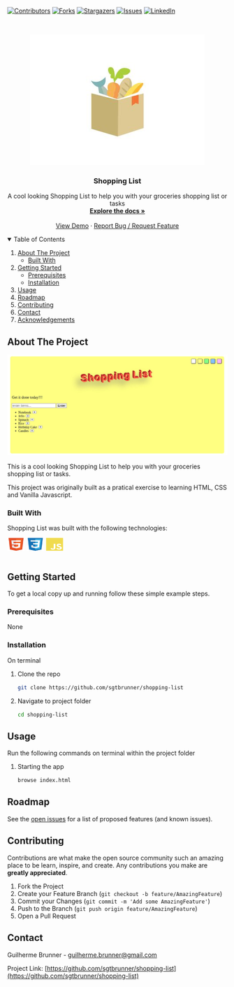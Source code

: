 <!-- PROJECT SHIELDS -->
<!--
*** I'm using markdown "reference style" links for readability.
*** Reference links are enclosed in brackets [ ] instead of parentheses ( ).
*** See the bottom of this document for the declaration of the reference variables
*** for contributors-url, forks-url, etc. This is an optional, concise syntax you may use.
*** https://www.markdownguide.org/basic-syntax/#reference-style-links
-->

[![Contributors][contributors-shield]][contributors-url]
[![Forks][forks-shield]][forks-url]
[![Stargazers][stars-shield]][stars-url]
[![Issues][issues-shield]][issues-url]
[![LinkedIn][linkedin-shield]][linkedin-url]

<!-- PROJECT LOGO -->
<br />
<p align="center">
  <a href="https://github.com/sgtbrunner/shopping-list">
    <img src="img/logo.jpg" alt="Logo" height="300">
  </a>

  <h3 align="center">Shopping List</h3>

  <p align="center">
    A cool looking Shopping List to help you with your groceries shopping list or tasks
    <br />
    <a href="https://github.com/sgtbrunner/shopping-list"><strong>Explore the docs »</strong></a>
    <br />
    <br />
    <a href="https://sgtbrunner.github.io/shopping-list/">View Demo</a>
    ·
    <a href="https://github.com/sgtbrunner/shopping-list/issues">Report Bug / Request Feature</a>
  </p>
</p>

<!-- TABLE OF CONTENTS -->
<details open="open">
  <summary>Table of Contents</summary>
  <ol>
    <li>
      <a href="#about-the-project">About The Project</a>
      <ul>
        <li><a href="#built-with">Built With</a></li>
      </ul>
    </li>
    <li>
      <a href="#getting-started">Getting Started</a>
      <ul>
        <li><a href="#prerequisites">Prerequisites</a></li>
        <li><a href="#installation">Installation</a></li>
      </ul>
    </li>
    <li><a href="#usage">Usage</a></li>
    <li><a href="#roadmap">Roadmap</a></li>
    <li><a href="#contributing">Contributing</a></li>
    <li><a href="#contact">Contact</a></li>
    <li><a href="#acknowledgements">Acknowledgements</a></li>
  </ol>
</details>

<!-- ABOUT THE PROJECT -->
## About The Project

[![Shopping List][product-screenshot]](https://sgtbrunner.github.io/shopping-list/)

This is a cool looking Shopping List to help you with your groceries shopping list or tasks.

This project was originally built as a pratical exercise to learning HTML, CSS and Vanilla Javascript.

### Built With

  Shopping List was built with the following technologies:

  <div>
    <img align="center" alt="Brunner-HTML" height="30" width="40" src="https://raw.githubusercontent.com/devicons/devicon/master/icons/html5/html5-original.svg">
    <img align="center" alt="Brunner-CSS" height="30" width="40" src="https://raw.githubusercontent.com/devicons/devicon/master/icons/css3/css3-original.svg">
    <img align="center" alt="Brunner-Js" height="30" width="40" src="https://raw.githubusercontent.com/devicons/devicon/master/icons/javascript/javascript-plain.svg">
  </div>
  <br />

<!-- GETTING STARTED -->
## Getting Started

To get a local copy up and running follow these simple example steps.

### Prerequisites

None

### Installation
  On terminal

1. Clone the repo
   ```sh
   git clone https://github.com/sgtbrunner/shopping-list
   ```
2. Navigate to project folder
   ```sh
   cd shopping-list
   ```

<!-- USAGE EXAMPLES -->
## Usage
  Run the following commands on terminal within the project folder

1. Starting the app
   ```sh
   browse index.html
   ```

<!-- ROADMAP -->
## Roadmap
See the [open issues](https://github.com/sgtbrunner/shopping-list/issues) for a list of proposed features (and known issues).

<!-- CONTRIBUTING -->
## Contributing

Contributions are what make the open source community such an amazing place to be learn, inspire, and create. Any contributions you make are **greatly appreciated**.

1. Fork the Project
2. Create your Feature Branch (`git checkout -b feature/AmazingFeature`)
3. Commit your Changes (`git commit -m 'Add some AmazingFeature'`)
4. Push to the Branch (`git push origin feature/AmazingFeature`)
5. Open a Pull Request


<!-- CONTACT -->
## Contact

Guilherme Brunner - guilherme.brunner@gmail.com

Project Link: [https://github.com/sgtbrunner/shopping-list](https://github.com/sgtbrunner/shopping-list)


<!-- MARKDOWN LINKS & IMAGES -->
<!-- https://www.markdownguide.org/basic-syntax/#reference-style-links -->
[contributors-shield]: https://img.shields.io/github/contributors/sgtbrunner/shopping-list.svg?style=for-the-badge
[contributors-url]: https://github.com/sgtbrunner/shopping-list/graphs/contributors
[forks-shield]: https://img.shields.io/github/forks/sgtbrunner/shopping-list.svg?style=for-the-badge
[forks-url]: https://github.com/sgtbrunner/shopping-list/network/members
[stars-shield]: https://img.shields.io/github/stars/sgtbrunner/shopping-list.svg?style=for-the-badge
[stars-url]: https://github.com/sgtbrunner/shopping-list/stargazers
[issues-shield]: https://img.shields.io/github/issues/sgtbrunner/shopping-list.svg?style=for-the-badge
[issues-url]: https://github.com/sgtbrunner/shopping-list/issues
[linkedin-shield]: https://img.shields.io/badge/-LinkedIn-black.svg?style=for-the-badge&logo=linkedin&colorB=555
[linkedin-url]: https://linkedin.com/in/guilherme-brunner
[product-screenshot]: img/screenshot.jpg

